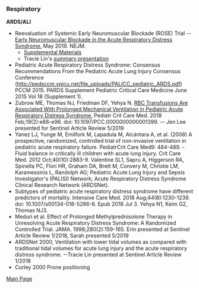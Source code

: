 ### Respiratory

<b>ARDS/ALI</b>
- Reevaluation of Systemic Early Neuromuscular Blockade (ROSE) Trial -- <a href = "ROSE_EarlyNMB_ARDS_NEJMoa1901686.pdf"> Early Neuromuscular Blockade in the Acute Respiratory Distress Syndrome.</a> May 2019. NEJM.
    - <a href="ROSE2019%20-%20Supplement.pdf">Supplemental Materials </a>
    - Tracie Lin's <a href="ROSE_NEJM2019_TLin_190531.pdf"> summary presentation</a>
- Pediatric Acute Respiratory Distress Syndrome: Consensus Recommendations From the Pediatric Acute Lung Injury Consensus Conference (http://pedsccm.vpicu.net/file_uploads/PALICC_pediatric_ARDS.pdf) PCCM 2015.
PARDS Supplement Pediatric Critical Care Medicine June 2015 Vol 18 (Supplement 1).
- Zubrow ME, Thomas NJ, Friedman DF, Yehya N. <a href="https://www.ncbi.nlm.nih.gov/pubmed/29194281">RBC Transfusions Are Associated With Prolonged Mechanical Ventilation in Pediatric Acute Respiratory Distress Syndrome.</a> Pediatr Crit Care Med. 2018 Feb;19(2):e88-e96. doi: 10.1097/PCC.0000000000001399. -- Jen Lee presented for Sentinel Article Review 5/2019
- Yanez LJ, Yunge M, Emilfork M, Lapadula M, Alcántara A, et al. (2008) A prospective, randomized, controlled trial of non-invasive ventilation in pediatric acute respiratory failure. PediatrCrit Care Med9: 484-489.
-Fluid balance in critically ill children with acute lung injury. Crit Care Med. 2012 Oct;40(10):2883-9. Valentine SL1, Sapru A, Higgerson RA, Spinella PC, Flori HR, Graham DA, Brett M, Convery M, Christie LM, Karamessinis L, Randolph AG; Pediatric Acute Lung Injury and Sepsis Investigator's (PALISI) Network; Acute Respiratory Distress Syndrome Clinical Research Network (ARDSNet).
- Subtypes of pediatric acute respiratory distress syndrome have different predictors of mortality. Intensive Care Med. 2018 Aug;44(8):1230-1239. doi: 10.1007/s00134-018-5286-6. Epub 2018 Jul 3. Yehya N1, Keim G2, Thomas NJ3.
- Meduri et al. Effect of Prolonged Methylprednisolone Therapy in Unresolving Acute Respiratory Distress Syndrome: A Randomized Controlled Trial. JAMA. 1998;280(2):159-165. Erin presented at Sentinel Article Review 1/2018, Sarah presented 5/2019
- ARDSNet 2000, Ventilation with lower tidal volumes as compared with traditional tidal volumes for acute lung injury and the acute respiratory distress syndrome. --Tracie Lin presented at Sentinel Article Review 1/2018
- Curley 2000 Prone positioning

<a href = "https://tracielin.github.io/PICU_Resources/index"> Main Page </a>
